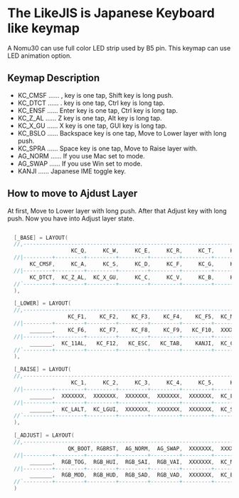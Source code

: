 # The LikeJIS is Japanese Keyboard like keymap

A Nomu30 can use full color LED strip used by B5 pin. This keymap can use LED animation option.

## Keymap Description

- KC_CMSF ...... , key is one tap, Shift key is long push.
- KC_DTCT ...... . key is one tap, Ctrl key is long tap.
- KC_ENSF ...... Enter key is one tap, Ctrl key is long tap.
- KC_Z_AL ...... Z key is one tap, Alt key is long tap.
- KC_X_GU ...... X key is one tap, GUI key is long tap.
- KC_BSLO ...... Backspace key is one tap, Move to Lower layer with long push.
- KC_SPRA ...... Space key is one tap, Move to Raise layer with.
- AG_NORM ...... If you use Mac set to mode.
- AG_SWAP ...... If you use Win set to mode.
- KANJI ...... Japanese IME toggle key.

## How to move to Ajdust Layer

At first, Move to Lower layer with long push. After that Adjust key with long push. Now you have into Adjust layer state.

```c

  [_BASE] = LAYOUT(
  //,-----------------------------------------------------------------------------------------------------------------------.
                    KC_Q,     KC_W,     KC_E,     KC_R,     KC_T,     KC_Y,     KC_U,     KC_I,     KC_O,     KC_P,  KC_BSLO,
  //|---------+---------+---------+---------+---------+---------+---------+---------+---------+---------+---------|
       KC_CMSF,     KC_A,     KC_S,     KC_D,     KC_F,     KC_G,     KC_H,     KC_J,     KC_K,     KC_L,  KC_ENSF,
  //|---------+---------+---------+---------+---------+---------+---------+---------+---------+---------+---------|
       KC_DTCT,  KC_Z_AL,  KC_X_GU,     KC_C,     KC_V,     KC_B,     KC_N,     KC_M,  KC_SPRA
  //`---------+---------+---------+---------+---------+---------+---------+---------+---------'
  ),

  [_LOWER] = LAYOUT(
  //,-----------------------------------------------------------------------------------------------------------------------.
                   KC_F1,    KC_F2,    KC_F3,    KC_F4,    KC_F5,  KC_MINS,   KC_EQL,  KC_INT3,  KC_LBRC,  KC_RBRC,  _______,
  //|---------+---------+---------+---------+---------+---------+---------+---------+---------+---------+---------|
       _______,    KC_F6,    KC_F7,    KC_F8,    KC_F9,   KC_F10,  XXXXXXX,  XXXXXXX,  KC_SCLN,  KC_QUOT,  KC_BSSF,
  //|---------+---------+---------+---------+---------+---------+---------+---------+---------+---------+---------|
       _______,  KC_11AL,   KC_F12,   KC_ESC,   KC_TAB,    KANJI,  KC_COMM,   KC_DOT,  KC_MLAD
  //`---------+---------+---------+---------+---------+---------+---------+---------+---------'
  ),

  [_RAISE] = LAYOUT(
  //,-----------------------------------------------------------------------------------------------------------------------.
                    KC_1,     KC_2,     KC_3,     KC_4,     KC_5,     KC_6,     KC_7,     KC_8,     KC_9,     KC_0,   KC_DEL,
  //|---------+---------+---------+---------+---------+---------+---------+---------+---------+---------+---------|
       _______,  XXXXXXX,  XXXXXXX,  XXXXXXX,  XXXXXXX,  XXXXXXX,  KC_LEFT,  KC_DOWN,    KC_UP,  KC_RGHT,  KC_LSFT,
  //|---------+---------+---------+---------+---------+---------+---------+---------+---------+---------+---------|
       _______,  KC_LALT,  KC_LGUI,  XXXXXXX,  XXXXXXX,  XXXXXXX,  KC_SLSH,  KC_INT1,  _______
  //`---------+---------+---------+---------+---------+---------+---------+---------+---------'
  ),

  [_ADJUST] = LAYOUT(
  //,-----------------------------------------------------------------------------------------------------------------------.
                   QK_BOOT, RGBRST,  AG_NORM,  AG_SWAP,  XXXXXXX,  XXXXXXX,  XXXXXXX,  XXXXXXX,  XXXXXXX,  XXXXXXX,  _______,
  //|---------+---------+---------+---------+---------+---------+---------+---------+---------+---------+---------|
       _______,  RGB_TOG,  RGB_HUI,  RGB_SAI,  RGB_VAI,  XXXXXXX,  KC_MS_L,  KC_MS_D,  KC_MS_U,  KC_MS_R,  XXXXXXX,
  //|---------+---------+---------+---------+---------+---------+---------+---------+---------+---------+---------|
       _______,  RGB_MOD,  RGB_HUD,  RGB_SAD,  RGB_VAD,  XXXXXXX,  KC_BTN1,  KC_BTN2,  XXXXXXX
  //`---------+---------+---------+---------+---------+---------+---------+---------+---------'
  )

```
